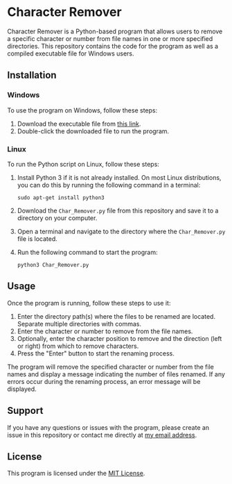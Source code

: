 # Character Remover

Character Remover is a Python-based program that allows users to remove a specific character or number from file names in one or more specified directories. This repository contains the code for the program as well as a compiled executable file for Windows users.

## Installation

### Windows

To use the program on Windows, follow these steps:

1. Download the executable file from [this link](https://github.com/MustakAbsarKhan/File_Char_Remover/raw/main/exe_file/Char_Remover.exe).
2. Double-click the downloaded file to run the program.

### Linux

To run the Python script on Linux, follow these steps:

1. Install Python 3 if it is not already installed. On most Linux distributions, you can do this by running the following command in a terminal:

   ```
   sudo apt-get install python3
   ```

2. Download the `Char_Remover.py` file from this repository and save it to a directory on your computer.

3. Open a terminal and navigate to the directory where the `Char_Remover.py` file is located.

4. Run the following command to start the program:

   ```
   python3 Char_Remover.py
   ```

## Usage

Once the program is running, follow these steps to use it:

1. Enter the directory path(s) where the files to be renamed are located. Separate multiple directories with commas.
2. Enter the character or number to remove from the file names.
3. Optionally, enter the character position to remove and the direction (left or right) from which to remove characters.
4. Press the "Enter" button to start the renaming process.

The program will remove the specified character or number from the file names and display a message indicating the number of files renamed. If any errors occur during the renaming process, an error message will be displayed.

## Support

If you have any questions or issues with the program, please create an issue in this repository or contact me directly at [my email address](mailto:myemail@example.com).

## License

This program is licensed under the [MIT License](https://github.com/MustakAbsarKhan/File_Char_Remover/blob/main/LICENSE).
